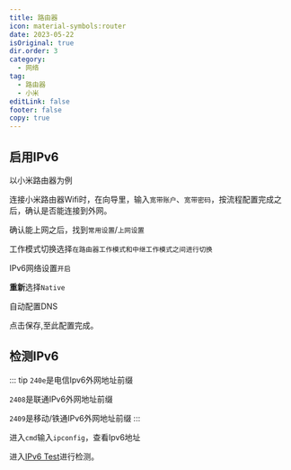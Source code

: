 ```yaml
---
title: 路由器
icon: material-symbols:router
date: 2023-05-22
isOriginal: true
dir.order: 3
category:
  - 网络
tag:
  - 路由器
  - 小米
editLink: false
footer: false
copy: true
---
```


## 启用IPv6

以小米路由器为例

连接小米路由器Wifi时，在向导里，输入`宽带账户`、`宽带密码`，按流程配置完成之后，确认是否能连接到外网。

确认能上网之后，找到`常用设置`/`上网设置`

工作模式切换选择`在路由器工作模式和中继工作模式之间进行切换`

IPv6网络设置`开启`

**重新**选择`Native`

自动配置DNS

点击保存,至此配置完成。

## 检测IPv6

::: tip
`240e`是电信Ipv6外网地址前缀

`2408`是联通IPv6外网地址前缀

`2409`是移动/铁通IPv6外网地址前缀
:::

进入`cmd`输入`ipconfig`，查看Ipv6地址

进入[IPv6 Test](https://www.test-ipv6.com/index.html.zh_CN)进行检测。
